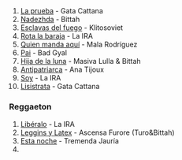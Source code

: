 ## 
1. [La prueba](https://www.youtube.com/watch?v=8OsOFkdt6c0) - Gata Cattana
2. [Nadezhda](https://www.youtube.com/watch?v=A9xzuQ0rzO8) - Bittah
3. [Esclavas del fuego](https://www.youtube.com/watch?v=AeVj5eaG8So) - Klitosoviet
4. [Rota la baraja](https://www.youtube.com/watch?v=qDCTSa9odA8) - La IRA
5. [Quien manda aquí](https://www.youtube.com/watch?v=afFnP1OSQ7I) - Mala Rodríguez
6. [Pai](https://www.youtube.com/watch?v=aR5P4rzZJm4) - Bad Gyal 
7. [Hija de la luna](https://www.youtube.com/watch?v=6X6hHgXrHWA) - Masiva Lulla & Bittah
8. [Antipatriarca](https://www.youtube.com/watch?v=fSqOdoldsUc) - Ana Tijoux
9. [Soy](https://www.youtube.com/watch?v=VUqHL6e6VQY) - La IRA
10. [Lisistrata](https://www.youtube.com/watch?v=GsMDU8gb5sQ) - Gata Cattana


### Reggaeton 
1. [Libéralo](https://www.youtube.com/watch?v=N4FcCXR3LuM) - La IRA
2. [Leggins y Latex](https://www.youtube.com/watch?v=htx1qzILalE) - Ascensa Furore (Turo&Bittah)
3. [Esta noche](https://www.youtube.com/watch?v=Cg2Zi5dR-Ls) - Tremenda Jauría
4.
